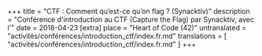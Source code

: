 +++
title = "CTF : Comment qu’est-ce qu’on flag ? (Synacktiv)"
description = "Conférence d'introduction au CTF (Capture the Flag) par Synacktiv, avec l'"
date = 2018-04-23
[extra]
place = "Heart of Code (42)"
untranslated = "activités/conférences/introduction_ctf/index.fr.md"
translations = [
    "activités/conférences/introduction_ctf/index.fr.md"
]
+++
